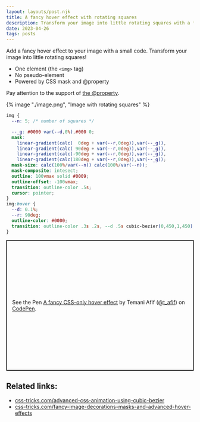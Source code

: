 ```yaml
---
layout: layouts/post.njk
title: A fancy hover effect with rotating squares
description: Transform your image into little rotating squares with a fancy hover effect
date: 2023-04-26
tags: posts
---
```


Add a fancy hover effect to your image with a small code. Transform your image into little rotating squares!
* One element (the `<img>` tag)
* No pseudo-element
* Powered by CSS mask and @property


Pay attention to the support of [the @property](https://caniuse.com/mdn-css_at-rules_property).


{% image "./image.png", "Image with rotating squares" %}

```css
img {
  --n: 5; /* number of squares */

  --_g: #0000 var(--d,0%),#000 0;
  mask:
    linear-gradient(calc(  0deg + var(--r,0deg)),var(--_g)),
    linear-gradient(calc( 90deg + var(--r,0deg)),var(--_g)),
    linear-gradient(calc(-90deg + var(--r,0deg)),var(--_g)),
    linear-gradient(calc(180deg + var(--r,0deg)),var(--_g));
  mask-size: calc(100%/var(--n)) calc(100%/var(--n));
  mask-composite: intesect;
  outline: 100vmax solid #0009;
  outline-offset: -100vmax;
  transition: outline-color .5s;
  cursor: pointer;
}
img:hover {
  --d: 0.1%;
  --r: 90deg; 
  outline-color: #0000;
  transition: outline-color .3s .2s, --d .5s cubic-bezier(0,450,1,450),--r .5s linear;
}
```


<p class="codepen" data-height="350" data-default-tab="result" data-slug-hash="abRWELR" data-preview="true" data-user="t_afif" style="height: 350px; box-sizing: border-box; display: flex; align-items: center; justify-content: center; border: 2px solid; margin: 1em 0; padding: 1em;">
  <span>See the Pen <a href="https://codepen.io/t_afif/pen/abRWELR">
  A fancy CSS-only hover effect</a> by Temani Afif (<a href="https://codepen.io/t_afif">@t_afif</a>)
  on <a href="https://codepen.io">CodePen</a>.</span>
</p>
<script async src="https://cpwebassets.codepen.io/assets/embed/ei.js"></script>


## Related links:
* [css-tricks.com/advanced-css-animation-using-cubic-bezier](https://css-tricks.com/advanced-css-animation-using-cubic-bezier/)
* [css-tricks.com/fancy-image-decorations-masks-and-advanced-hover-effects](https://css-tricks.com/fancy-image-decorations-masks-and-advanced-hover-effects/)